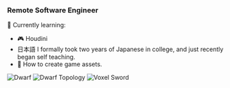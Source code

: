 ### Remote Software Engineer

🌱 Currently learning:
- 🎮 Houdini
- 日本語 I formally took two years of Japanese in college, and just recently began self teaching.
- 🎨 How to create game assets.

![Dwarf](https://cdn.discordapp.com/attachments/209894506718298113/1168811718907015178/dwarfPose5.png?ex=65531fbd&is=6540aabd&hm=2147f4bd8b82b427d858e46f55f12798c71401e0995a706a392e760285d046d6&)
![Dwarf Topology](https://cdn.discordapp.com/attachments/209894506718298113/1168800820960182312/image.png?ex=65531596&is=6540a096&hm=c0f1c5cd55ce5ccc9dec5997688b15ce8aac8dd4058a501992dc2e13bcd3b3fe&)
![Voxel Sword](https://cdn.discordapp.com/attachments/212449851374436352/1006800447367020644/dager.png)

